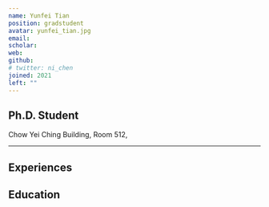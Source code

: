 ```yaml
---
name: Yunfei Tian
position: gradstudent
avatar: yunfei_tian.jpg
email: 
scholar: 
web: 
github: 
# twitter: ni_chen
joined: 2021
left: ""
---
```






## Ph.D. Student


<i class="fa fa-building"></i> Chow Yei Ching Building, Room 512, 

<hr>

## Experiences


## Education



